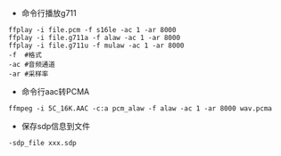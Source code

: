 * 命令行播放g711

```
ffplay -i file.pcm -f s16le -ac 1 -ar 8000
ffplay -i file.g711a -f alaw -ac 1 -ar 8000
ffplay -i file.g711u -f mulaw -ac 1 -ar 8000
-f  #格式
-ac #音频通道
-ar #采样率
```

* 命令行aac转PCMA
```
ffmpeg -i 5C_16K.AAC -c:a pcm_alaw -f alaw -ac 1 -ar 8000 wav.pcma
```

* 保存sdp信息到文件
```
-sdp_file xxx.sdp
```